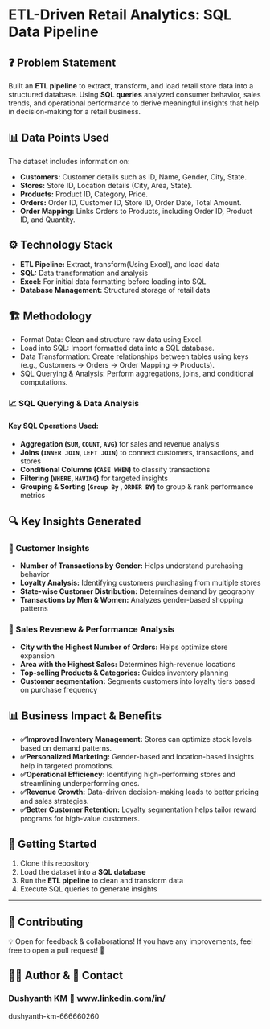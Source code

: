 # ETL-Driven Retail Analytics: SQL Data Pipeline

## ❓ Problem Statement
Built an **ETL pipeline** to extract, transform, and load retail store data into a structured database. Using **SQL queries** analyzed consumer behavior, sales trends, and operational performance to derive meaningful insights that help in decision-making for a retail business.

## 📊 Data Points Used
The dataset includes information on:
- **Customers:** Customer details such as ID, Name, Gender, City, State.
- **Stores:** Store ID, Location details (City, Area, State).
- **Products:** Product ID, Category, Price.
- **Orders:**  Order ID, Customer ID, Store ID, Order Date, Total Amount.
- **Order Mapping:** Links Orders to Products, including Order ID, Product ID, and Quantity.

## ⚙️ Technology Stack
- **ETL Pipeline:** Extract, transform(Using Excel), and load data 
- **SQL:** Data transformation and analysis
- **Excel:** For initial data formatting before loading into SQL
- **Database Management:** Structured storage of retail data

## 🏗️ Methodology
- Format Data: Clean and structure raw data using Excel.
- Load into SQL: Import formatted data into a SQL database.
- Data Transformation: Create relationships between tables using keys (e.g., Customers → Orders → Order Mapping → Products).
- SQL Querying & Analysis: Perform aggregations, joins, and conditional computations.

### 📈 SQL Querying & Data Analysis
#### **Key SQL Operations Used:**
- **Aggregation (`SUM`, `COUNT`, `AVG`)** for sales and revenue analysis
- **Joins (`INNER JOIN`, `LEFT JOIN`)** to connect customers, transactions, and stores
- **Conditional Columns (`CASE WHEN`)** to classify transactions
- **Filtering (`WHERE`, `HAVING`)** for targeted insights
- **Grouping & Sorting (`Group By` , `ORDER BY`)** to group & rank performance metrics

## 🔍 Key Insights Generated
### 🔹 Customer Insights
- **Number of Transactions by Gender:** Helps understand purchasing behavior
- **Loyalty Analysis:** Identifying customers purchasing from multiple stores
- **State-wise Customer Distribution:** Determines demand by geography
- **Transactions by Men & Women:** Analyzes gender-based shopping patterns

### 🔹 Sales Revenew & Performance Analysis
- **City with the Highest Number of Orders:** Helps optimize store expansion
- **Area with the Highest Sales:** Determines high-revenue locations
- **Top-selling Products & Categories:** Guides inventory planning
- **Customer segmentation:** Segments customers into loyalty tiers based on purchase frequency

## 📊 Business Impact & Benefits
- **✅Improved Inventory Management:** Stores can optimize stock levels based on demand patterns.
- **✅Personalized Marketing:** Gender-based and location-based insights help in targeted promotions.
- **✅Operational Efficiency:** Identifying high-performing stores and streamlining underperforming ones.
- **✅Revenue Growth:** Data-driven decision-making leads to better pricing and sales strategies.
- **✅Better Customer Retention:** Loyalty segmentation helps tailor reward programs for high-value customers.


## 🚀 Getting Started
1. Clone this repository
2. Load the dataset into a **SQL database**
3. Run the **ETL pipeline** to clean and transform data
4. Execute SQL queries to generate insights

---

## 🤝 Contributing 
💡 Open for feedback & collaborations!  If you have any improvements, feel free to open a pull request! 🚀

## **👨‍💻 Author & 📌 Contact**
### Dushyanth KM 🔗 www.linkedin.com/in/
dushyanth-km-666660260


